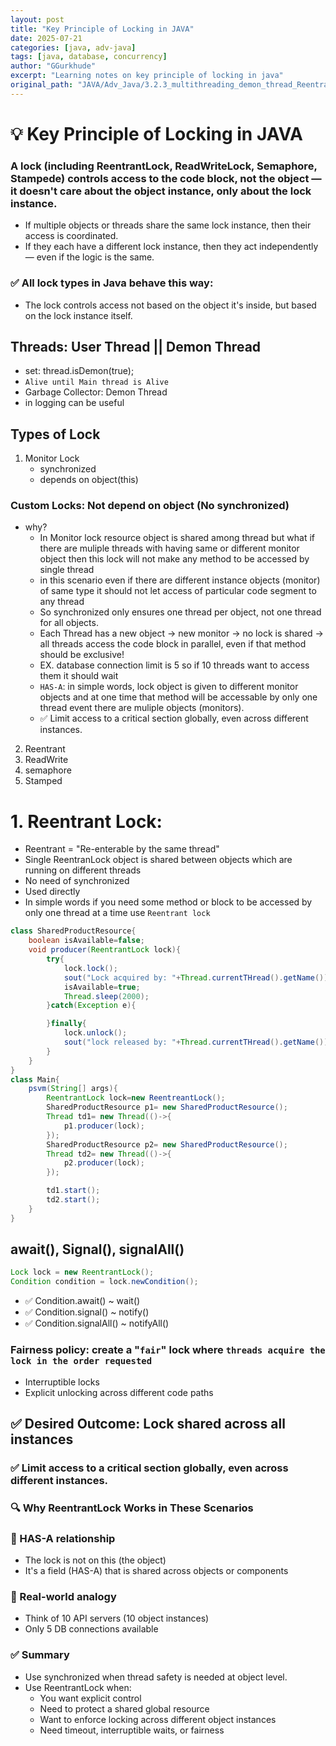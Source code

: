 ```yaml
---
layout: post
title: "Key Principle of Locking in JAVA"
date: 2025-07-21
categories: [java, adv-java]
tags: [java, database, concurrency]
author: "GGurkhude"
excerpt: "Learning notes on key principle of locking in java"
original_path: "JAVA/Adv_Java/3.2.3_multithreading_demon_thread_ReentrantLock.md"
---
```


# 💡 Key Principle of Locking in JAVA
### A lock (including ReentrantLock, ReadWriteLock, Semaphore, Stampede) controls access to the code block, not the object — it doesn't care about the object instance, only about the lock instance.
- If multiple objects or threads share the same lock instance, then their access is coordinated.
- If they each have a different lock instance, then they act independently — even if the logic is the same.
### ✅ All lock types in Java behave this way:
- The lock controls access not based on the object it's inside, but based on the lock instance itself.
## Threads: User Thread || Demon Thread
- set: thread.isDemon(true);
-  `Alive until Main thread is Alive`
- Garbage Collector: Demon Thread
- in logging can be useful

## Types of Lock

1. Monitor Lock 
   - synchronized
   - depends on object(this)
### Custom Locks: Not depend on object (No synchronized)
   - why?
       - In Monitor lock resource object is shared among thread but what if there are muliple threads with having same or different monitor object then this lock will not make any method to be accessed by single thread
       - in this scenario even if there are different instance objects (monitor) of same type it should not let access of particular code segment to any thread
       - So synchronized only ensures one thread per object, not one thread for all objects.
       - Each Thread has a new object → new monitor → no lock is shared → all threads access the code block in parallel, even if that method should be exclusive!
       - EX. database connection limit is 5 so if 10 threads want to access them it should wait 
       - `HAS-A`: in simple words, lock object is given to different monitor objects and at one time that method will be accessable by only one thread event there are muliple objects (monitors).
       - ✅ Limit access to a critical section globally, even across different instances.
2. Reentrant 
3. ReadWrite
4. semaphore
5. Stamped
# 1. Reentrant Lock:
-  Reentrant = "Re-enterable by the same thread"
- Single ReentranLock object is shared between objects which are running on different threads
- No need of synchronized
- Used directly 
- In simple words if you need some method or block to be accessed by only one thread at a time use `Reentrant lock`
```java
class SharedProductResource{
    boolean isAvailable=false;
    void producer(ReentrantLock lock){
        try{
            lock.lock();
            sout("Lock acquired by: "+Thread.currentTHread().getName());
            isAvailable=true;
            Thread.sleep(2000);
        }catch(Exception e){

        }finally{
            lock.unlock();
            sout("lock released by: "+Thread.currentTHread().getName());
        }
    }
}
class Main{
    psvm(String[] args){
        ReentrantLock lock=new ReentreantLock();
        SharedProductResource p1= new SharedProductResource();
        Thread td1= new Thread(()->{
            p1.producer(lock);
        });
        SharedProductResource p2= new SharedProductResource();
        Thread td2= new Thread(()->{
            p2.producer(lock);
        });

        td1.start();
        td2.start();
    }
}
```
## await(), Signal(), signalAll()
```java
Lock lock = new ReentrantLock();
Condition condition = lock.newCondition();
```
- ✅ Condition.await() ~ wait()
- ✅ Condition.signal() ~ notify()
- ✅ Condition.signalAll() ~ notifyAll()
### Fairness policy: create a "`fair`" lock where `threads acquire the lock in the order requested`
- Interruptible locks
- Explicit unlocking across different code paths
## ✅ Desired Outcome: Lock shared across all instances
### ✅ Limit access to a critical section globally, even across different instances.
### 🔍 Why ReentrantLock Works in These Scenarios
### 🔸 HAS-A relationship
- The lock is not on this (the object)
- It's a field (HAS-A) that is shared across objects or components

### 🔸 Real-world analogy
- Think of 10 API servers (10 object instances)
- Only 5 DB connections available


### ✅ Summary
- Use synchronized when thread safety is needed at object level.
- Use ReentrantLock when:
   - You want explicit control
   - Need to protect a shared global resource
   - Want to enforce locking across different object instances
   - Need timeout, interruptible waits, or fairness

